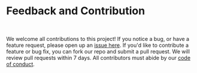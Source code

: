 # Feedback and Contribution
<br>

We welcome all contributions to this project! If you notice a bug, or have a feature request, please open up an [issue here](https://github.com/UBC-MDS/DSCI_532_group_201_milestone_1/issues). If you'd like to contribute a feature or bug fix, you can fork our repo and submit a pull request. We will review pull requests within 7 days. All contributors must abide by our [code of conduct](https://github.com/UBC-MDS/DSCI_532_group_201_milestone_1/blob/master/CODE_OF_CONDUCT.md).
